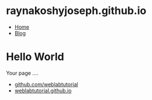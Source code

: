 # raynakoshyjoseph.github.io
<!DOCTYPE html>
<html>
<head>
<title>Web Programming</title>
</head>
<body>
<nav>
<ul>
<li><a href="/">Home</a></li>
<li><a href="/blog">Blog</a></li>
</ul>
</nav>
<div class="container">
<div class="blurb">
<h1>Hello World</h1>
<p>Your page ….</p>
<footer>
<ul>
<li><a href="https://github.com/weblabtutorial">github.com/weblabtutorial</a></li>
<li><a href="https://weblabtutorial.github.io"> weblabtutorial.github.io </a></li>
</ul>
</footer>
</body>
</html
